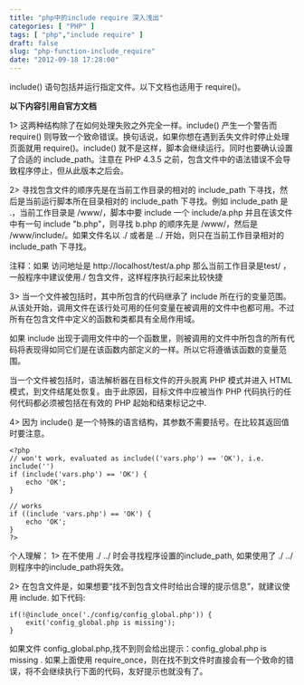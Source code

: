 ```yaml
---
title: "php中的include require 深入浅出"
categories: [ "PHP" ]
tags: [ "php","include require" ]
draft: false
slug: "php-function-include_require"
date: "2012-09-18 17:28:00"
---
```


include() 语句包括并运行指定文件。以下文档也适用于 require()。 

**以下内容引用自官方文档** 

1> 这两种结构除了在如何处理失败之外完全一样。include() 产生一个警告而 require() 则导致一个致命错误。换句话说，如果你想在遇到丢失文件时停止处理页面就用 require()。include() 就不是这样，脚本会继续运行。同时也要确认设置了合适的 include_path。注意在 PHP 4.3.5 之前，包含文件中的语法错误不会导致程序停止，但从此版本之后会。 


<!--more-->


2> 寻找包含文件的顺序先是在当前工作目录的相对的 include_path 下寻找，然后是当前运行脚本所在目录相对的 include_path 下寻找。例如 include_path 是 .，当前工作目录是 /www/，脚本中要 include 一个 include/a.php 并且在该文件中有一句 include "b.php"，则寻找 b.php 的顺序先是 /www/，然后是 /www/include/。如果文件名以 ./ 或者是 ../ 开始，则只在当前工作目录相对的 include_path 下寻找。 

注释：如果 访问地址是 http://localhost/test/a.php 那么当前工作目录是test/ ，一般程序中建议使用./ 包含文件，这样程序执行起来比较快捷 

3> 当一个文件被包括时，其中所包含的代码继承了 include 所在行的变量范围。从该处开始，调用文件在该行处可用的任何变量在被调用的文件中也都可用。不过所有在包含文件中定义的函数和类都具有全局作用域。 

如果 include 出现于调用文件中的一个函数里，则被调用的文件中所包含的所有代码将表现得如同它们是在该函数内部定义的一样。所以它将遵循该函数的变量范围。 

当一个文件被包括时，语法解析器在目标文件的开头脱离 PHP 模式并进入 HTML 模式，到文件结尾处恢复。由于此原因，目标文件中应被当作 PHP 代码执行的任何代码都必须被包括在有效的 PHP 起始和结束标记之中. 

4> 因为 include() 是一个特殊的语言结构，其参数不需要括号。在比较其返回值时要注意。

    <?php
    // won't work, evaluated as include(('vars.php') == 'OK'), i.e. include('')
    if (include('vars.php') == 'OK') {
        echo 'OK';
    }
    
    // works
    if ((include 'vars.php') == 'OK') {
        echo 'OK';
    }
    ?> 

个人理解： 1> 在不使用 ./ ../ 时会寻找程序设置的include_path, 如果使用了 ./ ../ 则程序中的include_path将失效。 

2> 在包含文件是，如果想要“找不到包含文件时给出合理的提示信息”，就建议使用 include. 如下代码:

    if(!@include_once('./config/config_global.php')) {
    	exit('config_global.php is missing');
    }

如果文件 config_global.php,找不到则会给出提示：config_global.php is missing .  如果上面使用 require_once，则在找不到文件时直接会有一个致命的错误，将不会继续执行下面的代码，友好提示也就没有了。
